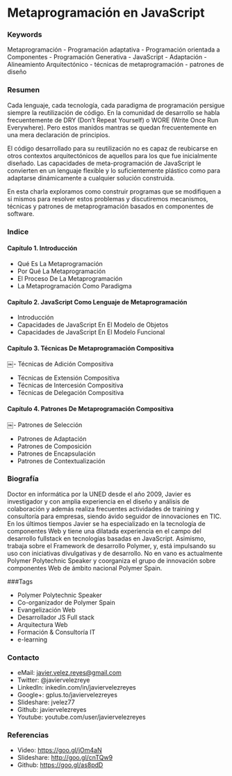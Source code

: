 Metaprogramación en JavaScript
==============================

### Keywords

Metaprogramación - Programación adaptativa - Programación orientada a Componentes - Programación Generativa - JavaScript - Adaptación - Alineamiento Arquitectónico - técnicas de metaprogramación - patrones de diseño

### Resumen

Cada lenguaje, cada tecnología, cada paradigma de programación persigue siempre la reutilización de código. En la comunidad de desarrollo se habla frecuentemente de DRY (Don’t Repeat Yourself) o WORE (Write Once Run Everywhere). Pero estos manidos mantras se quedan frecuentemente en una mera declaración de principios.

El código desarrollado para su reutilización no es capaz de reubicarse en otros contextos arquitectónicos de aquellos para los que fue inicialmente diseñado. Las capacidades de meta-programación de JavaScript le convierten en un lenguaje flexible y lo suficientemente plástico como para adaptarse dinámicamente a cualquier solución construida.

En esta charla exploramos como construir programas que se modifiquen a si mismos para resolver estos problemas y discutiremos mecanismos, técnicas y patrones de metaprogramación basados en componentes de software.
 
### Indice

#### Capítulo 1. Introducción
- Qué Es La Metaprogramación
- Por Qué La Metaprogramación
- El Proceso De La Metaprogramación
- La Metaprogramación Como Paradigma

#### Capítulo 2. JavaScript Como Lenguaje de Metaprogramación
- Introducción
- Capacidades de JavaScript En El Modelo de Objetos
- Capacidades de JavaScript En El Modelo Funcional

#### Capítulo 3. Técnicas De Metaprogramación Compositiva
￼- Técnicas de Adición Compositiva
- Técnicas de Extensión Compositiva
- Técnicas de Intercesión Compositiva
- Técnicas de Delegación Compositiva

#### Capítulo 4. Patrones De Metaprogramación Compositiva
￼- Patrones de Selección
- Patrones de Adaptación
- Patrones de Composición
- Patrones de Encapsulación
- Patrones de Contextualización

### Biografía

Doctor en informática por la UNED desde el año 2009, Javier es investigador y con amplia experiencia en el diseño y análisis de colaboración y además realiza frecuentes actividades de training y consultoría para empresas, siendo ávido seguidor de innovaciones en TIC. En los últimos tiempos Javier se ha especializado en la tecnología de componentes Web y tiene una dilatada experiencia en el campo del desarrollo fullstack en tecnologías basadas en JavaScript. Asimismo, trabaja sobre el Framework de desarrollo Polymer, y, está impulsando su uso con iniciativas divulgativas y de desarrollo. No en vano es actualmente Polymer Polytechnic Speaker y coorganiza el grupo de innovación sobre componentes Web de ámbito nacional Polymer Spain.

###Tags
- Polymer Polytechnic Speaker
- Co-organizador de Polymer Spain 
- Evangelización Web
- Desarrollador JS Full stack
- Arquitectura Web
- Formación & Consultoría IT
- e-learning


### Contacto

- eMail: javier.velez.reyes@gmail.com 
- Twitter: @javiervelezreye
- LinkedIn: inkedin.com/in/javiervelezreyes 
- Google+: gplus.to/javiervelezreyes 
- Slideshare: jvelez77
- Github: javiervelezreyes 
- Youtube: youtube.com/user/javiervelezreyes

### Referencias
- Video: https://goo.gl/jOm4aN
- Slideshare: http://goo.gl/cnTQw9
- Github: https://goo.gl/as8pdD
